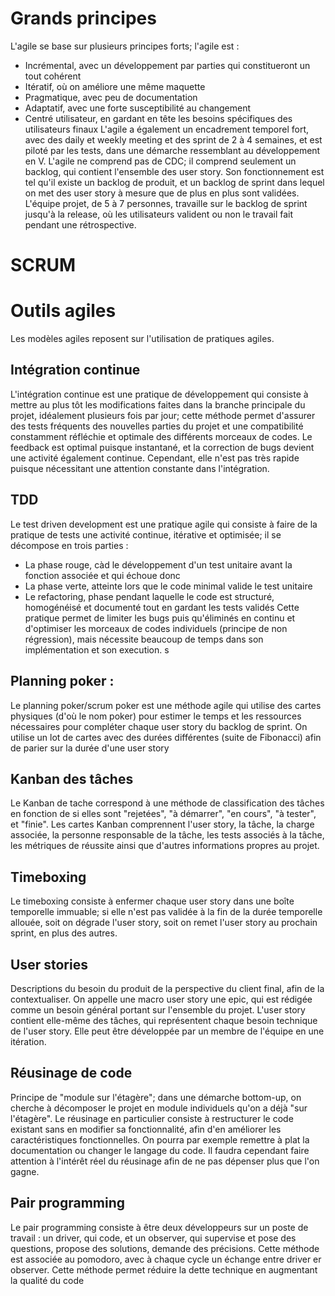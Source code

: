 # Grands principes
L'agile se base sur plusieurs principes forts; l'agile est :
- Incrémental, avec un développement par parties qui constitueront un tout cohérent
- Itératif, où on améliore une même maquette
- Pragmatique, avec peu de documentation
- Adaptatif, avec une forte susceptibilité au changement
- Centré utilisateur, en gardant en tête les besoins spécifiques des utilisateurs finaux
L'agile a également un encadrement temporel fort, avec des daily et weekly meeting et des sprint de 2 à 4 semaines, et est piloté par les tests, dans une démarche ressemblant au développement en V.
L'agile ne comprend pas de CDC; il comprend seulement un backlog, qui contient l'ensemble des user story. Son fonctionnement est tel qu'il existe un backlog de produit, et un backlog de sprint dans lequel on met des user story à mesure que de plus en plus sont validées. L'équipe projet, de 5 à 7 personnes, travaille sur le backlog de sprint jusqu'à la release, où les utilisateurs valident ou non le travail fait pendant une rétrospective. 
# SCRUM

# Outils agiles
Les modèles agiles reposent sur l'utilisation de pratiques agiles.
## Intégration continue
L'intégration continue est une pratique de développement qui consiste à mettre au plus tôt les modifications faites dans la branche principale du projet, idéalement plusieurs fois par jour; cette méthode permet d'assurer des tests fréquents des nouvelles parties du projet et une compatibilité constamment réfléchie et optimale des différents morceaux de codes. Le feedback est optimal puisque instantané, et la correction de bugs devient une activité également continue. Cependant, elle n'est pas très rapide puisque nécessitant une attention constante dans l'intégration. 
## TDD
Le test driven development est une pratique agile qui consiste à faire de la pratique de tests une activité continue, itérative et optimisée; il se décompose en trois parties :
- La phase rouge, càd le développement d'un test unitaire avant la fonction associée et qui échoue donc
- La phase verte, atteinte lors que le code minimal valide le test unitaire
- Le refactoring, phase pendant laquelle le code est structuré, homogénéisé et documenté tout en gardant les tests validés
Cette pratique permet de limiter les bugs puis qu'éliminés en continu et d'optimiser les morceaux de codes individuels (principe de non régression), mais nécessite beaucoup de temps dans son implémentation et son execution. s
## Planning poker : 
Le planning poker/scrum poker est une méthode agile qui utilise des cartes physiques (d'où le nom poker) pour estimer le temps et les ressources nécessaires pour compléter chaque user story du backlog de sprint. On utilise un lot de cartes avec des durées différentes (suite de Fibonacci) afin de parier sur la durée d'une user story
## Kanban des tâches 
Le Kanban de tache correspond à une méthode de classification des tâches en fonction de si elles sont "rejetées", "à démarrer", "en cours", "à tester", et "finie". Les cartes Kanban comprennent l'user story, la tâche, la charge associée, la personne responsable de la tâche, les tests associés à la tâche, les métriques de réussite ainsi que d'autres informations propres au projet.
## Timeboxing
Le timeboxing consiste à enfermer chaque user story dans une boîte temporelle immuable; si elle n'est pas validée à la fin de la durée temporelle allouée, soit on dégrade l'user story, soit on remet l'user story au prochain sprint, en plus des autres. 
## User stories
Descriptions du besoin du produit de la perspective du client final, afin de la contextualiser. On appelle une macro user story une epic, qui est rédigée comme un besoin général portant sur l'ensemble du projet. L'user story contient elle-même des tâches, qui représentent chaque besoin technique de l'user story. Elle peut être développée par un membre de l'équipe en une itération.
## Réusinage de code
Principe de "module sur l'étagère"; dans une démarche bottom-up, on cherche à décomposer le projet en module individuels qu'on a déjà "sur l'étagère". Le réusinage en particulier consiste à restructurer le code existant sans en modifier sa fonctionnalité, afin d'en améliorer les caractéristiques fonctionnelles. On pourra par exemple remettre à plat la documentation ou changer le langage du code. Il faudra cependant faire attention à l'intérêt réel du réusinage afin de ne pas dépenser plus que l'on gagne.
## Pair programming
Le pair programming consiste à être deux développeurs sur un poste de travail : un driver, qui code, et un observer, qui supervise et pose des questions, propose des solutions, demande des précisions. Cette méthode est associée au pomodoro, avec à chaque cycle un échange entre driver er observer. Cette méthode permet réduire la dette technique en augmentant la qualité du code
